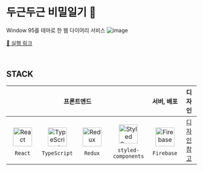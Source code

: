 # <span id="top">두근두근 비밀일기 📓</span>

Window 95를 테마로 한 웹 다이어리 서비스
![image](https://github.com/sasha1107/my-diary-firebase/assets/78977003/98a9f6c6-32da-478f-8d65-2b579778f18b)


[🔗 실행 링크](https://my-diary-4bd77.firebaseapp.com/login)

<br>

## STACK
<table>
      <thead align="center">
        <tr>
          <th colspan="4" style="text-align:center;"><span style="font-size:16px;">프론트엔드</span></th>
          <th style="text-align:center;"><span style="font-size:16px">서버, 배포</span></th>
          <th style="text-align:center;"><span style="font-size:16px;">디자인</span></th>
        </tr>
      </thead>
      <tbody>
        <tr>
          <td align="center" style="text-align:center;">
            <a href="https://reactjs.org/" target="_blank"><img style="margin: 10px" src="https://noticon-static.tammolo.com/dgggcrkxq/image/upload/v1579667701/noticon/basd2y5bygpkqjiixuqy.png" alt="React" height="50" /></a>
            <br>
            <code>React</code>
          </td>
          <td align="center" style="text-align:center;">
            <a href="https://www.typescriptlang.org/" target="_blank"><img style="margin: 10px" src="https://noticon-static.tammolo.com/dgggcrkxq/image/upload/v1566913457/noticon/eh4d0dnic4n1neth3fui.png" alt="TypeScript" height="50" /></a>
            <br>
            <code>TypeScript</code>
          </td>
          <td align="center" style="text-align:center;">
            <a href="https://ko.redux.js.org/" target="_blank"><img style="margin: 10px" src="https://noticon-static.tammolo.com/dgggcrkxq/image/upload/v1567749614/noticon/zgdaxpaif5ojeduonygb.png" alt="Redux" height="50" /></a>
            <br>
            <code>Redux</code>
          </td>
          <td align="center" style="text-align:center; margin: 0 auto;">
            <a href="https://styled-components.com/" target="_blank"><img style="margin: 10px" src="https://profilinator.rishav.dev/skills-assets/styled-components.png" alt="Styled Components" height="50" /></a>
            <br>
            <code>styled-components</code>
          </td>
          <td align="center" style="text-align:center;">
            <a href="https://firebase.google.com/firebase" target="_blank"><img style="margin: 10px" src="https://noticon-static.tammolo.com/dgggcrkxq/image/upload/v1566913958/noticon/uoqjdixts4lwsgtsa1pd.png" alt="Firebase" height="50" /></a>
            <br>
            <code>Firebase</code>
          </td>
          <td align="center" style="text-align:center; margin: 0 auto;">
            <a href="https://www.figma.com/community/file/914263431963912367" target="_blank">디자인 참고</a>
            <br>
          </td>
        </tr>
      </tbody>
</table>
<br>

